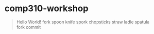 # comp310-workshop

> Hello World!
> fork spoon knife spork chopsticks straw ladle spatula
> fork commit

